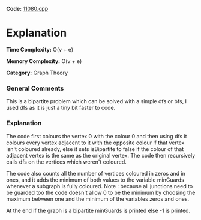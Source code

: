 **Code:** [11080.cpp](./11080.cpp)

# Explanation

**Time Complexity:** O(v + e)

**Memory Complexity:** O(v + e)

**Category:** Graph Theory

### General Comments

This is a bipartite problem which can be solved with a simple dfs or bfs, I used dfs as it is just a tiny bit faster to code.

### Explanation

The code first colours the vertex 0 with the colour 0 and then using dfs it colours every vertex adjacent to it with the opposite colour if that vertex isn't coloured already, else it sets isBipartite to false if the colour of that adjacent vertex is the same as the original vertex. The code then recursively calls dfs on the vertices which weren't coloured.

The code also counts all the number of vertices coloured in zeros and in ones, and it adds the minimum of both values to the variable minGuards whenever a subgraph is fully coloured. Note : because all junctions need to be guarded too the code doesn't allow 0 to be the minimum by choosing the maximum between one and the minimum of the variables zeros and ones.

At the end if the graph is a bipartite minGuards is printed else -1 is printed.
